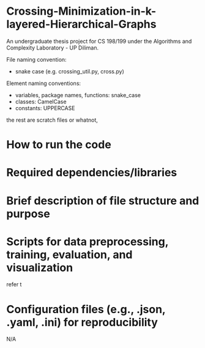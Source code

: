 # Crossing-Minimization-in-k-layered-Hierarchical-Graphs

An undergraduate thesis project for CS 198/199 under the Algorithms and Complexity Laboratory - UP Diliman. 




File naming convention:
- snake case (e.g. crossing_util.py, cross.py)

Element naming conventions:
- variables, package names, functions: snake_case
- classes: CamelCase
- constants: UPPERCASE

the rest are scratch files or whatnot,

# How to run the code
# Required dependencies/libraries
# Brief description of file structure and purpose
# Scripts for data preprocessing, training, evaluation, and visualization
refer t
# Configuration files (e.g., .json, .yaml, .ini) for reproducibility
N/A